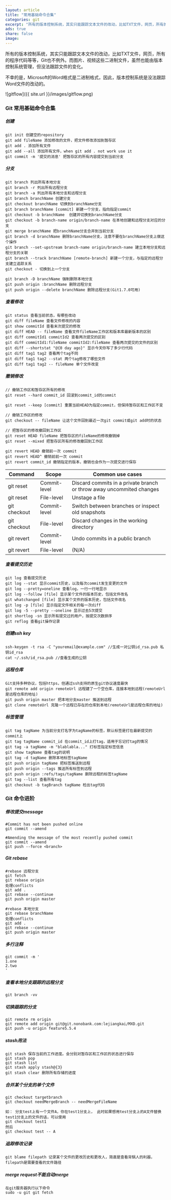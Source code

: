 ```yaml
---
layout: article
title: "常用基础命令合集"
categories: git
excerpt: "所有的版本控制系统，其实只能跟踪文本文件的改动，比如TXT文件，网页，所有的程序代码等等，Git也不例外。"
ads: true
share: false
image:
---
```


所有的版本控制系统，其实只能跟踪文本文件的改动，比如TXT文件，网页，所有的程序代码等等，Git也不例外。而图片、视频这些二进制文件，虽然也能由版本控制系统管理，但没法跟踪文件的变化。

不幸的是，Microsoft的Word格式是二进制格式，因此，版本控制系统是没法跟踪Word文件的改动的。

![gitflow]({{ site.url }}/images/gitflow.png)

### Git 常用基础命令合集

##### 创建

```
git init 创建空的repository
git add fileName 添加修改的文件，把文件修改添加到暂存区
git add . 添加所有文件
git add --all 添加所有文件，when git add . not work use it
git commit -m '提交的消息' 把暂存区的所有内容提交到当前分支
```

##### 分支

```
git branch 列出所有本地分支
git branch -r 列出所有远程分支
git branch -a 列出所有本地分支和远程分支
git branch branchName 创建分支
git checkout branchName 切换到branchName分支
git branch branchName [commit] 新建一个分支，指向指定commit
git checkout -b branchName  创建并切换到branchName分支
git checkout -b branch-name origin/branch-name 在本地创建和远程分支对应的分支
git merge branchName 把branchName分支合并到当前分支
git branch -d branchName 删除branchName分支，注意不要在branchName分支上做这个操作
git branch --set-upstream branch-name origin/branch-name 建立本地分支和远程分支的关联
git branch --track branchName [remote-branch] 新建一个分支，与指定的远程分支建立追踪关系
git checkout - 切换到上一个分支

git branch -D branchName 强制删除本地分支
git push origin :branchName 删除远程分支
git push origin --delete branchName 删除远程分支(Git1.7.0可用)
```

##### 查看修改

```
git status 查看当前状态，有哪些改动
git diff fileName 查看文件修改的内容
git show commitId 查看末次提交的修改
git diff HEAD -- fileName 查看文件fileName工作区和版本库最新版本的区别
git diff commitId1 commitId2 查看两次提交的区别
git diff commitId1:fileName commitId2:fileName 查看两次提交的文件的区别
git diff --shortstat "@{0 day ago}" 显示今天你写了多少行代码
git diff tag1 tag2 查看两个tag不同
git diff tag1 tag2 --stat 两个tag修改了哪些文件
git diff tag1 tag2 -- fileName 单个文件改变
```

##### 撤销修改

```
// 撤销工作区和暂存区所有的修改
git reset --hard commit_id 回滚到commit_id的commit

git reset --keep [commit] 重置当前HEAD为指定commit，但保持暂存区和工作区不变

// 撤销工作区的修改
git checkout -- fileName 让这个文件回到最近一次git commit或git add时的状态

// 把暂存区的修改撤回到工作区
git reset HEAD fileName 把暂存区的fileName的修改撤销掉
git reset --mixed 把暂存区所有的修改撤回到工作区

git revert HEAD 撤销前一次 commit
git revert HEAD^ 撤销前前一次 commit
git revert commit_id 撤销指定的版本，撤销也会作为一次提交进行保存
```

|Command	|Scope|	Common use cases|
|-------|------|------|
|git reset	|Commit-level|	Discard commits in a private branch or throw away uncommited changes|
|git reset	|File-level|	Unstage a file|
|git checkout	|Commit-level	|Switch between branches or inspect old snapshots|
|git checkout	|File-level|	Discard changes in the working directory|
|git revert	|Commit-level	|Undo commits in a public branch|
|git revert	|File-level|	(N/A)|

##### 查看提交历史

```
git log 查看提交历史
git log --stat 显示commit历史，以及每次commit发生变更的文件
git log --pretty=oneline 查看log，一行一行地显示
git log --follow [file] 显示某个文件的版本历史，包括文件改名
git whatchanged [file] 显示某个文件的版本历史，包括文件改名
git log -p [file] 显示指定文件相关的每一次diff
git log -5 --pretty --oneline 显示过去5次提交
git shortlog -sn 显示所有提交过的用户，按提交次数排序
git reflog 查看git操作记录
```

##### 创建ssh key

```
ssh-keygen -t rsa -C "youremail@example.com" //生成一对公钥id_rsa.pub 私钥id_rsa
cat ~/.ssh/id_rsa.pub //查看生成的公钥
```

##### 远程仓库

```
Git支持多种协议，包括https，但通过ssh支持的原生git协议速度最快
git remote add origin remoteUrl 远程建了一个空仓库，连接本地到远程(remoteUrl是远程仓库的地址)
git push origin master 把本地分支master 推送到远程
git clone remoteUrl 克隆一个远程已存在的仓库到本地(remoteUrl是远程仓库的地址)
```

##### 标签管理

```
git tag tagName 为当前分支打名字为tagName的标签，默认标签是打在最新提交的commit上
git tag tagName commit_id 在commit_id上打tag，适用于忘记打tag的情况
git tag -a tagName -m "blablabla..." 打标签指定标签信息
git show tagName 查看tag的说明
git tag -d tagName 删除本地标签tagName
git push origin tagName 把标签推送到远程
git push origin --tags 推送所有标签到远程
git push origin :refs/tags/tagName 删除远程的标签tagName
git tag --list 查看所有tag
git checkout -b tagBranch tagName 检出tag代码

```

### Git 命令进阶

##### 修改提交message

```
#Commit has not been pushed online
git commit --amend

#Amending the message of the most recently pushed commit
git commit --amend
git push --force <branch>
```

##### Git rebase

```
#rebase 远程分支
git fetch
git rebase origin
处理conflicts
git add .
git rebase --continue
git push origin master

#rebase 本地分支
git rebase branchName
处理conflicts
git add .
git rebase --continue
git push origin master
```

##### 多行注释

```
git commit -m '
1.one
2.two
'
```

##### 查看本地分支跟踪的远程分支

```
git branch -vv
```

##### 切换跟踪的分支

```
git remote rm origin
git remote add origin git@git.nonobank.com:lejiangkai/MXD.git
git push -u origin feature5.5.4
```

##### stash用法

```
git stash 保存当前的工作进度。会分别对暂存区和工作区的状态进行保存
git stash pop
git stash list
git stash apply stash@{3}
git stash clear 删除所有存储的进度
```

##### 合并某个分支的单个文件

```
git checkout targetbranch
git checkout needMergeBranch -- needMergeFileName

如： 分支test上有一个文件A，你在test1分支上， 此时如果想用test分支上的A文件替换test1分支上的文件的话，可以使用
git checkout test1
然后
git checkout test -- A
```

##### 追踪修改记录

```
git blame filepath 记录某个文件的更改历史和更改人，简直是查看背锅人的利器，filepath是需要查看的文件路径
```

##### merge request不能自动merge

```
在git服务器执行以下命令
sudo -u git git fetch 
```